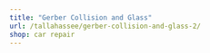 ```yaml
---
title: "Gerber Collision and Glass"
url: /tallahassee/gerber-collision-and-glass-2/
shop: car repair
---
```

